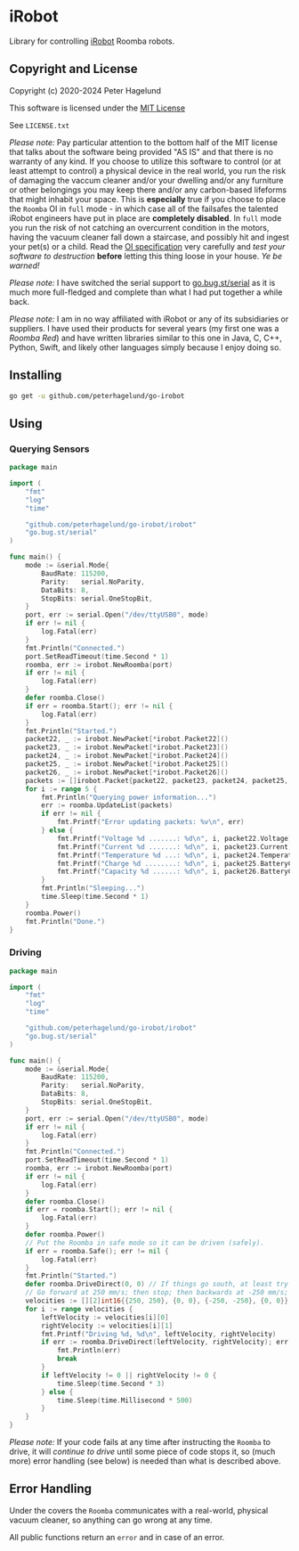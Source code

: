 # iRobot

Library for controlling [iRobot](https://www.irobot.com) Roomba robots.

## Copyright and License

Copyright (c) 2020-2024 Peter Hagelund

This software is licensed under the [MIT License](https://en.wikipedia.org/wiki/MIT_License)

See `LICENSE.txt`

_Please note:_ Pay particular attention to the bottom half of the MIT license that talks about the software being provided "AS IS"
and that there is no warranty of any kind. If you choose to utilize this software to control (or at least attempt to control) a physical
device in the real world, you run the risk of damaging the vaccum cleaner and/or your dwelling and/or any furniture or other
belongings you may keep there and/or any carbon-based lifeforms that might inhabit your space. This is **especially** true if you
choose to place the `Roomba` OI in `full` mode - in which case all of the failsafes the talented iRobot engineers have put in place
are **completely disabled**. In `full` mode you run the risk of not catching an overcurrent condition in the motors, having the vacuum
cleaner fall down a staircase, and possibly hit and ingest your pet(s) or a child. Read the [OI specification](https://edu.irobot.com/learning-library/create-2-oi-spec)
very carefully and _test your software to destruction_ **before** letting this thing loose in your house. _Ye be warned!_

_Please note:_ I have switched the serial support to [go.bug.st/serial](https://github.com/bugst/go-serial)
as it is much more full-fledged and complete than what I had put together a while back.

_Please note:_ I am in no way affiliated with iRobot or any of its subsidiaries or suppliers. I have used their products for several
years (my first one was a _Roomba Red_) and have written libraries similar to this one in Java, C, C++, Python, Swift, and likely other languages simply because I enjoy doing so.

## Installing

```bash
go get -u github.com/peterhagelund/go-irobot
```

## Using

### Querying Sensors
```go
package main

import (
	"fmt"
	"log"
	"time"

	"github.com/peterhagelund/go-irobot/irobot"
	"go.bug.st/serial"
)

func main() {
	mode := &serial.Mode{
		BaudRate: 115200,
		Parity:   serial.NoParity,
		DataBits: 8,
		StopBits: serial.OneStopBit,
	}
	port, err := serial.Open("/dev/ttyUSB0", mode)
	if err != nil {
		log.Fatal(err)
	}
	fmt.Println("Connected.")
	port.SetReadTimeout(time.Second * 1)
	roomba, err := irobot.NewRoomba(port)
	if err != nil {
		log.Fatal(err)
	}
	defer roomba.Close()
	if err = roomba.Start(); err != nil {
		log.Fatal(err)
	}
	fmt.Println("Started.")
	packet22, _ := irobot.NewPacket[*irobot.Packet22]()
	packet23, _ := irobot.NewPacket[*irobot.Packet23]()
	packet24, _ := irobot.NewPacket[*irobot.Packet24]()
	packet25, _ := irobot.NewPacket[*irobot.Packet25]()
	packet26, _ := irobot.NewPacket[*irobot.Packet26]()
	packets := []irobot.Packet{packet22, packet23, packet24, packet25, packet26}
	for i := range 5 {
		fmt.Println("Querying power information...")
		err := roomba.UpdateList(packets)
		if err != nil {
			fmt.Printf("Error updating packets: %v\n", err)
		} else {
			fmt.Printf("Voltage %d .......: %d\n", i, packet22.Voltage)
			fmt.Printf("Current %d .......: %d\n", i, packet23.Current)
			fmt.Printf("Temperature %d ...: %d\n", i, packet24.Temperature)
			fmt.Printf("Charge %d ........: %d\n", i, packet25.BatteryCharge)
			fmt.Printf("Capacity %d ......: %d\n", i, packet26.BatteryCapacity)
		}
		fmt.Println("Sleeping...")
		time.Sleep(time.Second * 1)
	}
	roomba.Power()
	fmt.Println("Done.")
}
```

### Driving
```go
package main

import (
	"fmt"
	"log"
	"time"

	"github.com/peterhagelund/go-irobot/irobot"
	"go.bug.st/serial"
)

func main() {
	mode := &serial.Mode{
		BaudRate: 115200,
		Parity:   serial.NoParity,
		DataBits: 8,
		StopBits: serial.OneStopBit,
	}
	port, err := serial.Open("/dev/ttyUSB0", mode)
	if err != nil {
		log.Fatal(err)
	}
	fmt.Println("Connected.")
	port.SetReadTimeout(time.Second * 1)
	roomba, err := irobot.NewRoomba(port)
	if err != nil {
		log.Fatal(err)
	}
	defer roomba.Close()
	if err = roomba.Start(); err != nil {
		log.Fatal(err)
	}
	defer roomba.Power()
	// Put the Roomba in safe mode so it can be driven (safely).
	if err = roomba.Safe(); err != nil {
		log.Fatal(err)
	}
	fmt.Println("Started.")
	defer roomba.DriveDirect(0, 0) // If things go south, at least try to stop the beast.
	// Go forward at 250 mm/s; then stop; then backwards at -250 mm/s; then stop.
	velocities := [][2]int16{{250, 250}, {0, 0}, {-250, -250}, {0, 0}}
	for i := range velocities {
		leftVelocity := velocities[i][0]
		rightVelocity := velocities[i][1]
		fmt.Printf("Driving %d, %d\n", leftVelocity, rightVelocity)
		if err := roomba.DriveDirect(leftVelocity, rightVelocity); err != nil {
			fmt.Println(err)
			break
		}
		if leftVelocity != 0 || rightVelocity != 0 {
			time.Sleep(time.Second * 3)
		} else {
			time.Sleep(time.Millisecond * 500)
		}
	}
}
```

_Please note:_ If your code fails at any time after instructing the `Roomba` to drive, it will _continue to drive_ until some piece of code stops it,
so (much more) error handling (see below) is needed than what is described above.

## Error Handling

Under the covers the `Roomba` communicates with a real-world, physical vacuum cleaner, so anything can go wrong at any time.

All public functions return an `error` and in case of an error.
